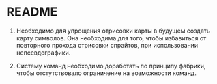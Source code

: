 # README #

1.  Необходимо для упрощения отрисовки карты в будущем создать карту символов.
Она необходима для того, чтобы избавиться от повторного прохода отрисовки спрайтов, при использовании непсевдографики.

2. Систему команд необходимо доработать по принципу фабрики, чтобы отстутствовало ограничение на возможности команд.
 